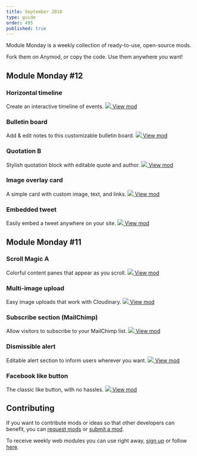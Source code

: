 ```yaml
---
title: September 2018
type: guide
order: 495
published: true
---
```


Module Monday is a weekly collection of ready-to-use, open-source mods.

Fork them on Anymod, or copy the code. Use them anywhere you want!

## Module Monday #12

### Horizontal timeline
Create an interactive timeline of events.
<a href="https://anymod.com/mod/nmmmr?v=20">
  <img src="https://res.cloudinary.com/component/image/upload/v1536536484/timeline_ro80sb.gif"/>
</a>
<a class="button" href="https://anymod.com/mod/nmmmr?v=20">View mod</a>

### Bulletin board
Add & edit notes to this customizable bulletin board.
<a href="https://anymod.com/mod/lrmda">
  <img src="https://res.cloudinary.com/component/image/upload/v1536540666/notes_zffng4.png"/>
</a>
<a class="button" href="https://anymod.com/mod/lrmda">View mod</a>

### Quotation B
Stylish quotation block with editable quote and author.
<a href="https://anymod.com/mod/bkbmk?v=20">
  <img src="https://res.cloudinary.com/component/image/upload/v1536542743/quotation_g7zgeb.png"/>
</a>
<a class="button" href="https://anymod.com/mod/bkbmk?v=20">View mod</a>

### Image overlay card
A simple card with custom image, text, and links.
<a href="https://anymod.com/mod/kbolm?v=20">
  <img src="https://res.cloudinary.com/component/image/upload/v1536536485/card_soikfr.png"/>
</a>
<a class="button" href="https://anymod.com/mod/kbolm?v=20">View mod</a>

### Embedded tweet
Easily embed a tweet anywhere on your site.
<a href="https://anymod.com/mod/rdbmb?v=20">
  <img src="https://res.cloudinary.com/component/image/upload/v1536543927/tweet_apwqfr.png"/>
</a>
<a class="button" href="https://anymod.com/mod/rdbmb?v=20">View mod</a>

## Module Monday #11

### Scroll Magic A
Colorful content panes that appear as you scroll.
<a href="https://anymod.com/mod/bkkkk?v=20">
  <img src="https://res.cloudinary.com/component/image/upload/v1535760646/scrollmagic_bu4cxq.gif"/>
</a>
<a class="button" href="https://anymod.com/mod/bkkkk?v=20">View mod</a>

### Multi-image upload
Easy image uploads that work with Cloudinary.
<a href="https://anymod.com/mod/dbbbr?v=20">
  <img src="https://res.cloudinary.com/component/image/upload/v1535738605/cloudinary_lljya4.gif"/>
</a>
<a class="button" href="https://anymod.com/mod/dbbbr?v=20">View mod</a>

### Subscribe section (MailChimp)
Allow visitors to subscribe to your MailChimp list.
<a href="https://anymod.com/mod/rdddb?v=20">
  <img src="https://res.cloudinary.com/component/image/upload/v1535765494/mailchimp_lgfuvi.png"/>
</a>
<a class="button" href="https://anymod.com/mod/rdddb?v=20">View mod</a>

### Dismissible alert
Editable alert section to inform users wherever you want.
<a href="https://anymod.com/mod/lrrra">
  <img src="https://res.cloudinary.com/component/image/upload/v1535748651/alert_etphjw.gif"/>
</a>
<a class="button" href="https://anymod.com/mod/lrrra">View mod</a>

### Facebook like button
The classic like button, with no hassles.
<a href="https://anymod.com/mod/kbbbm">
  <img src="https://res.cloudinary.com/component/image/upload/v1535748894/like_u65jky.png"/>
</a>
<a class="button" href="https://anymod.com/mod/kbbbm">View mod</a>

<script project="865732" src="https://cdn.anymod.com/v1"></script>

## Contributing
If you want to contribute mods or ideas so that other developers can benefit, you can [request mods](https://guide.anymod.com/v1/community/requests.html) or [submit a mod](https://guide.anymod.com/v1/community/contributing.html).

To receive weekly web modules you can use right away, [sign up](https://anymod.com) or follow [here](https://medium.com/anymod).